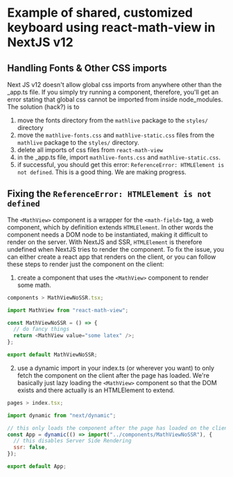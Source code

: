 # Example of shared, customized keyboard using react-math-view in NextJS v12

## Handling Fonts & Other CSS imports

Next JS v12 doesn't allow global css imports from anywhere other than the \_app.ts file. If you simply try running a <MathView> component, therefore, you'll get an error stating that global css cannot be imported from inside node_modules. The solution (hack?) is to

1.  move the fonts directory from the `mathlive` package to the `styles/` directory
2.  move the `mathlive-fonts.css` and `mathlive-static.css` files from the `mathlive` package to the `styles/` directory.
3.  delete all imports of css files from `react-math-view`
4.  in the \_app.ts file, import `mathlive-fonts.css` and `mathlive-static.css`.
5.  if successful, you should get this error: `ReferenceError: HTMLElement is not defined`. This is a good thing. We are making progress.

## Fixing the `ReferenceError: HTMLElement is not defined`

The `<MathView>` component is a wrapper for the `<math-field>` tag, a web component, which by definition extends `HTMLElement`. In other words the component needs a DOM node to be instantiated, making it difficult to render on the server. With NextJS and SSR, `HTMLElement` is therefore undefined when NextJS tries to render the component. To fix the issue, you can either create a react app that renders on the client, or you can follow these steps to render just the component on the client:

1. create a component that uses the `<MathView>` component to render some math.

```javascript
components > MathViewNoSSR.tsx;

import MathView from "react-math-view";

const MathViewNoSSR = () => {
  // do fancy things
  return <MathView value="some latex" />;
};

export default MathViewNoSSR;
```

2. use a dynamic import in your index.ts (or wherever you want) to only fetch the component on the client after the page has loaded. We're basically just lazy loading the `<MathView>` component so that the DOM exists and there actually is an HTMLElement to extend.

```javascript
pages > index.tsx;

import dynamic from "next/dynamic";

// this only loads the component after the page has loaded on the client
const App = dynamic(() => import("../components/MathViewNoSSR"), {
  // this disables Server Side Rendering
  ssr: false,
});

export default App;
```
